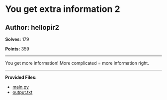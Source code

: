 # You get extra information 2

## Author: hellopir2

**Solves:** 179

**Points:** 359

---

You get more information! More complicated = more information right.

---

**Provided Files:**

- [main.py](./main.py)
- [output.txt](./output.txt)

